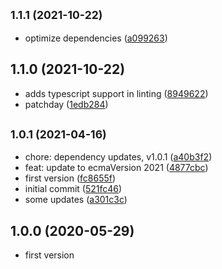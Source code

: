 ## <small>1.1.1 (2021-10-22)</small>

* optimize dependencies ([a099263](https://github.com/entrecode/eslint-config-entrecode/commit/a099263))



## 1.1.0 (2021-10-22)

* adds typescript support in linting ([8949622](https://github.com/entrecode/eslint-config-entrecode/commit/8949622))
* patchday ([1edb284](https://github.com/entrecode/eslint-config-entrecode/commit/1edb284))



## <small>1.0.1 (2021-04-16)</small>

* chore: dependency updates, v1.0.1 ([a40b3f2](https://github.com/entrecode/eslint-config-entrecode/commit/a40b3f2))
* feat: update to ecmaVersion 2021 ([4877cbc](https://github.com/entrecode/eslint-config-entrecode/commit/4877cbc))
* first version ([fc8655f](https://github.com/entrecode/eslint-config-entrecode/commit/fc8655f))
* initial commit ([521fc46](https://github.com/entrecode/eslint-config-entrecode/commit/521fc46))
* some updates ([a301c3c](https://github.com/entrecode/eslint-config-entrecode/commit/a301c3c))

## 1.0.0 (2020-05-29)

* first version
